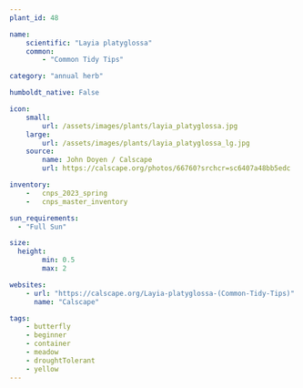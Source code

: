 ```yaml
---
plant_id: 48

name: 
    scientific: "Layia platyglossa"  
    common:  
        - "Common Tidy Tips"  

category: "annual herb"

humboldt_native: False

icon: 
    small: 
        url: /assets/images/plants/layia_platyglossa.jpg 
    large: 
        url: /assets/images/plants/layia_platyglossa_lg.jpg 
    source: 
        name: John Doyen / Calscape 
        url: https://calscape.org/photos/66760?srchcr=sc6407a48bb5edc 

inventory: 
    -   cnps_2023_spring
    -   cnps_master_inventory

sun_requirements:
  - "Full Sun"

size:
  height: 
        min: 0.5
        max: 2

websites:
    - url: "https://calscape.org/Layia-platyglossa-(Common-Tidy-Tips)"
      name: "Calscape"

tags: 
    - butterfly
    - beginner
    - container
    - meadow
    - droughtTolerant
    - yellow
---
```


